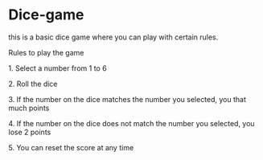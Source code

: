 # Dice-game
this is a basic dice game where you can play with certain rules.

Rules to play the game
    <p>1. Select a number from 1 to 6</p>
    <p>2. Roll the dice</p>
    <p>3. If the number on the dice matches the number you selected, you that much points</p>
    <p>4. If the number on the dice does not match the number you selected, you lose 2 points</p>
    <p>5. You can reset the score at any time</p>

